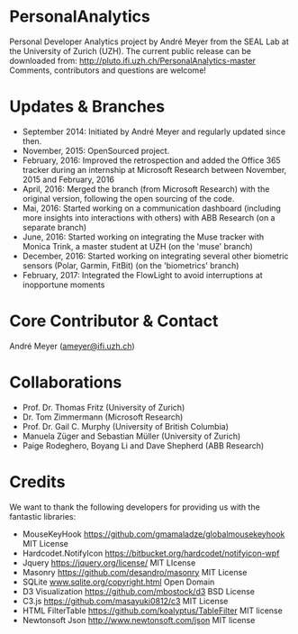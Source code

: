 ﻿# PersonalAnalytics
Personal Developer Analytics project by André Meyer from the SEAL Lab at the University of Zurich (UZH). The current public release can be downloaded from: http://pluto.ifi.uzh.ch/PersonalAnalytics-master Comments, contributors and questions are welcome! 

# Updates & Branches

- September 2014: Initiated by André Meyer and regularly updated since then.
- November, 2015: OpenSourced project.
- February, 2016: Improved the retrospection and added the Office 365 tracker during an internship at Microsoft Research between November, 2015 and February, 2016
- April, 2016: Merged the branch (from Microsoft Research) with the original version, following the open sourcing of the code.
- Mai, 2016: Started working on a communication dashboard (including more insights into interactions with others) with ABB Research (on a separate branch)
- June, 2016: Started working on integrating the Muse tracker with Monica Trink, a master student at UZH (on the 'muse' branch)
- December, 2016: Started working on integrating several other biometric sensors (Polar, Garmin, FitBit) (on the 'biometrics' branch)
- February, 2017: Integrated the FlowLight to avoid interruptions at inopportune moments

# Core Contributor & Contact
André Meyer (ameyer@ifi.uzh.ch)


# Collaborations
- Prof. Dr. Thomas Fritz (University of Zurich)
- Dr. Tom Zimmermann (Microsoft Research)
- Prof. Dr. Gail C. Murphy (University of British Columbia)
- Manuela Züger and Sebastian Müller (University of Zurich)
- Paige Rodeghero, Boyang Li and Dave Shepherd (ABB Research)


# Credits
We want to thank the following developers for providing us with the fantastic libraries:
- MouseKeyHook https://github.com/gmamaladze/globalmousekeyhook MIT License
- Hardcodet.NotifyIcon https://bitbucket.org/hardcodet/notifyicon-wpf 
- Jquery https://jquery.org/license/ MIT LIcense
- Masonry https://github.com/desandro/masonry MIT License
- SQLite www.sqlite.org/copyright.html Open Domain 
- D3 Visualization https://github.com/mbostock/d3 BSD License
- C3.js https://github.com/masayuki0812/c3 MIT License 
- HTML FilterTable https://github.com/koalyptus/TableFilter MIT license
- Newtonsoft Json http://www.newtonsoft.com/json MIT license
